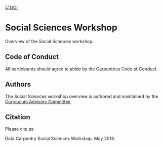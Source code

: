 [![DOI](https://zenodo.org/badge/92422998.svg)](https://zenodo.org/badge/latestdoi/92422998)

# Social Sciences Workshop

Overview of the Social Sciences workshop. 

## Code of Conduct

All participants should agree to abide by the [Carpentries Code of Conduct](https://docs.carpentries.org/topic_folders/policies/code-of-conduct.html).

## Authors

The Social Sciences workshop overview is authored and maintained by the [Curriculum Advisory Committee](http://www.datacarpentry.org/lesson-leadership/#curriculum-advisors---social-sciences).

## Citation

Please cite as:

Data Carpentry Social Sciences Workshop. May 2018. 

